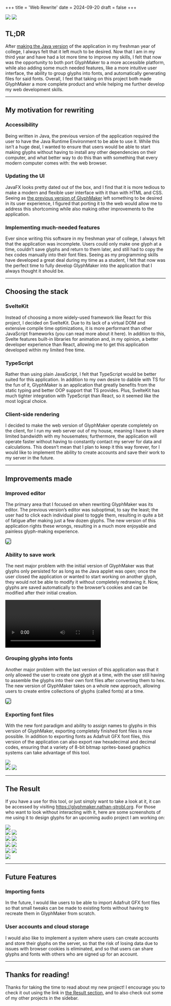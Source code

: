 +++
title = 'Web Rewrite'
date = 2024-09-20
draft = false
+++
<div class="technologies">
	<a title="SvelteKit"><img src="/technologies-logos/sveltekit.png"></a>
	<a title="TypeScript"><img src="/technologies-logos/typescript.png"></a>
</div>

## TL;DR
After [making the Java version](/glyphmaker/java) of the application in my freshman year of college, I always felt that it left much to be desired. Now that I am in my third year and have had a lot more time to improve my skills, I felt that now was the opportunity to both port GlyphMaker to a more accessible platform, while also adding some much needed features, like a more intuitive user interface, the ability to group glyphs into fonts, and automatically generating files for said fonts. Overall, I feel that taking on this project both made GlyphMaker a more complete product and while helping me further develop my web development skills. 

---

## My motivation for rewriting
### Accessibility
Being written in Java, the previous version of the application required the user to have the Java Runtime Environment to be able to use it. While this isn’t a huge deal, I wanted to ensure that users would be able to start making glyphs without having to install any other dependencies on their computer, and what better way to do this than with something that every modern computer comes with: the web browser.

### Updating the UI
JavaFX looks pretty dated out of the box, and I find that it is more tedious to make a modern and flexible user interface with it than with HTML and CSS. Seeing as [the previous version of GlyphMaker](/glyphmaker/java) left something to be desired in its user experience, I figured that porting it to the web would allow me to address this shortcoming while also making other improvements to the application.

### Implementing much-needed features
Ever since writing this software in my freshman year of college, I always felt that the application was incomplete. Users could only make one glyph at a time, couldn’t save glyphs and return to them later, and still had to copy the hex codes manually into their font files. Seeing as my programming skills have developed a great deal during my time as a student, I felt that now was the perfect time to fully develop GlyphMaker into the application that I always thought it should be.

---

## Choosing the stack
### SvelteKit
Instead of choosing a more widely-used framework like React for this project, I decided on SvelteKit. Due to its lack of a virtual DOM and extensive compile time optimizations, it is more performant than other JavaScript frameworks (you can read more about it here). In addition to this, Svelte features built-in libraries for animation and, in my opinion, a better developer experience than React, allowing me to get this application developed within my limited free time. 

### TypeScript
Rather than using plain JavaScript, I felt that TypeScript would be better suited for this application. In addition to my own desire to dabble with TS for the fun of it, GlyphMaker is an application that greatly benefits from the static typing and better OOP support that TS provides. Plus, SvelteKit has much tighter integration with TypeScript than React, so it seemed like the most logical choice. 

### Client-side rendering
I decided to make the web version of GlyphMaker operate completely on the client, for I run my web server out of my house, meaning I have to share limited bandwidth with my housemates; furthermore, the application will operate faster without having to constantly contact my server for data and calculations. This doesn’t mean that I plan to keep it this way forever, for I would like to implement the ability to create accounts and save their work to my server in the future. 

---

## Improvements made
### Improved editor
The primary area that I focused on when rewriting GlyphMaker was its editor. The previous version’s editor was suboptimal, to say the least; the user had to click each individual pixel to toggle them, resulting in quite a bit of fatigue after making just a few dozen glyphs. The new version of this application rights these wrongs, resulting in a much more enjoyable and painless glyph-making experience.

<img src="/media/glyphmaker/web/editor-dragging.gif" style="border: 1px solid; border-radius: 0.25rem">

### Ability to save work
The next major problem with the initial version of GlyphMaker was that glyphs only persisted for as long as the Java applet was open; once the user closed the application or wanted to start working on another glyph, they would not be able to modify it without completely redrawing it. Now, glyphs are saved automatically to the browser’s cookies and can be modified after their initial creation.

<video autoplay loop>
	<source src="/media/glyphmaker/web/switching-between-glyphs.mp4" type="video/mp4">
</video>

### Grouping glyphs into fonts
Another major problem with the last version of this application was that it only allowed the user to create one glyph at a time, with the user still having to assemble the glyphs into their own font files after converting them to hex. The new version of GlyphMaker takes on a whole new approach, allowing users to create entire collections of glyphs (called fonts) at a time. 

<img src="/media/glyphmaker/web/font-contents.png" style="border: 1px solid; border-radius: 0.25rem">

### Exporting font files
With the new font paradigm and ability to assign names to glyphs in this version of GlyphMaker, exporting completely finished font files is now possible. In addition to exporting fonts as Adafruit GFX font files, this version of the application can also export raw hexadecimal and decimal codes, ensuring that a variety of 8-bit bitmap sprites-based graphics systems can take advantage of this tool.

<div class="image-grid">
	<img src="/media/glyphmaker/web/export-modal.png">
	<div class="image-grid">
		<img src="/media/glyphmaker/web/export-file-1.png">
		<img src="/media/glyphmaker/web/export-file-2.png">
	</div>
</div>

---

## The Result
If you have a use for this tool, or just simply want to take a look at it, it can be accessed by visiting https://glyphmaker.nathan-strobl.org. For those who want to look without interacting with it, here are some screenshots of me using it to design glyphs for an upcoming audio project I am working on:

<div class="image-grid">
	<img src="/media/glyphmaker/web/outcome-for-my-result/screenshot.png">
	<div class="image-grid">
		<img src="/media/glyphmaker/web/outcome-for-my-result/export-file-1.png">
		<img src="/media/glyphmaker/web/outcome-for-my-result/export-file-2.png">
	</div>
</div>
<div class="image-grid">
	<img src="/media/glyphmaker/web/outcome-for-my-result/bias-runaway-err.jpeg">
	<img src="/media/glyphmaker/web/outcome-for-my-result/overheated-err.jpeg">
</div>
<div class="image-grid">
	<img src="/media/glyphmaker/web/outcome-for-my-result/undervoltage-err.jpeg">
	<img src="/media/glyphmaker/web/outcome-for-my-result/undertemp-err.jpeg">
</div>
<div class="image-grid">
	<img src="/media/glyphmaker/web/outcome-for-my-result/wave-low.jpeg">
	<img src="/media/glyphmaker/web/outcome-for-my-result/wave-normal.jpeg">
</div>
<div class="image-grid">
	<img src="/media/glyphmaker/web/outcome-for-my-result/wave-high.jpeg">
</div>

---

## Future Features
### Importing fonts
In the future, I would like users to be able to import Adafruit GFX font files so that small tweaks can be made to existing fonts without having to recreate them in GlyphMaker from scratch.

### User accounts and cloud storage
I would also like to implement a system where users can create accounts and store their glyphs on the server, so that the risk of losing data due to issues with browser cookies is eliminated, and so that users can share glyphs and fonts with others who are signed up for an account. 

---

## Thanks for reading!
Thanks for taking the time to read about my new project! I encourage you to check it out using the link in [the Result section](#the-result), and to also check out some of my other projects in the sidebar.